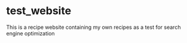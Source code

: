# test_website
This is a recipe website containing my own recipes as a test for search engine optimization
